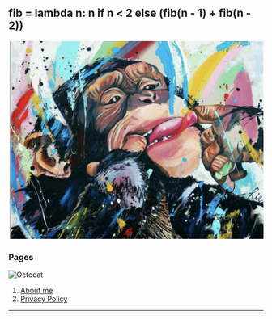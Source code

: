## fib = lambda n: n if n < 2 else (fib(n - 1) + fib(n - 2))

![Image Not Found](media/markdown-guidance/monkeybanner.png)

### Pages

![Octocat](https://github.githubassets.com/images/icons/emoji/octocat.png)


1. [About me](about_me.html)
2. [Privacy Policy](privacy_policy.html)

---






